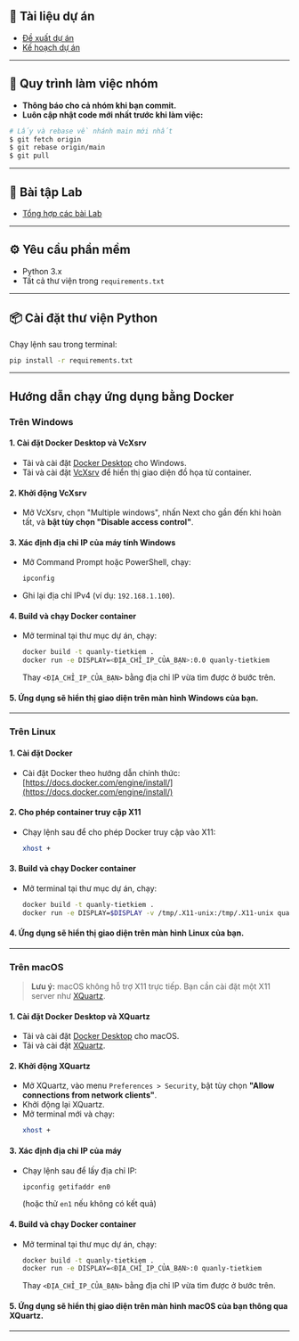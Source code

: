 ## 📄 Tài liệu dự án
- [Đề xuất dự án](https://docs.google.com/document/d/153xh0cEmbYlkVlcoY1W4nTPBzntlDcRmDmL-hXv4CYE/edit?usp=sharing)
- [Kế hoạch dự án](https://docs.google.com/document/d/1MdLO3yEn-LvBMJ8tdqb9geIdqbVyi-BI8f3mQRcgHt8/edit?usp=sharing)

---

## 👥 Quy trình làm việc nhóm

- **Thông báo cho cả nhóm khi bạn commit.**
- **Luôn cập nhật code mới nhất trước khi làm việc:**

```bash
# Lấy và rebase về nhánh main mới nhất
$ git fetch origin
$ git rebase origin/main
$ git pull
```

---

## 📝 Bài tập Lab

- [Tổng hợp các bài Lab](https://drive.google.com/drive/folders/1kXrWVUvHAVzwAi-PhuXUS5f_ch7qbP1H?usp=sharing)

---

## ⚙️ Yêu cầu phần mềm

- Python 3.x
- Tất cả thư viện trong `requirements.txt`

---

## 📦 Cài đặt thư viện Python

Chạy lệnh sau trong terminal:

```bash
pip install -r requirements.txt
```

---

## Hướng dẫn chạy ứng dụng bằng Docker

### **Trên Windows**

#### 1. Cài đặt Docker Desktop và VcXsrv

- Tải và cài đặt [Docker Desktop](https://www.docker.com/products/docker-desktop/) cho Windows.
- Tải và cài đặt [VcXsrv](https://sourceforge.net/projects/vcxsrv/) để hiển thị giao diện đồ họa từ container.

#### 2. Khởi động VcXsrv

- Mở VcXsrv, chọn "Multiple windows", nhấn Next cho gần đến khi hoàn tất, và **bật tùy chọn "Disable access control"**.

#### 3. Xác định địa chỉ IP của máy tính Windows

- Mở Command Prompt hoặc PowerShell, chạy:
  ```powershell
  ipconfig
  ```
- Ghi lại địa chỉ IPv4 (ví dụ: `192.168.1.100`).

#### 4. Build và chạy Docker container

- Mở terminal tại thư mục dự án, chạy:
  ```bash
  docker build -t quanly-tietkiem .
  docker run -e DISPLAY=<ĐỊA_CHỈ_IP_CỦA_BẠN>:0.0 quanly-tietkiem
  ```
  Thay `<ĐỊA_CHỈ_IP_CỦA_BẠN>` bằng địa chỉ IP vừa tìm được ở bước trên.

#### 5. Ứng dụng sẽ hiển thị giao diện trên màn hình Windows của bạn.

---

### **Trên Linux**

#### 1. Cài đặt Docker

- Cài đặt Docker theo hướng dẫn chính thức: [https://docs.docker.com/engine/install/](https://docs.docker.com/engine/install/)

#### 2. Cho phép container truy cập X11

- Chạy lệnh sau để cho phép Docker truy cập vào X11:
  ```bash
  xhost +
  ```

#### 3. Build và chạy Docker container

- Mở terminal tại thư mục dự án, chạy:
  ```bash
  docker build -t quanly-tietkiem .
  docker run -e DISPLAY=$DISPLAY -v /tmp/.X11-unix:/tmp/.X11-unix quanly-tietkiem
  ```

#### 4. Ứng dụng sẽ hiển thị giao diện trên màn hình Linux của bạn.

---

### **Trên macOS**

> **Lưu ý:** macOS không hỗ trợ X11 trực tiếp. Bạn cần cài đặt một X11 server như [XQuartz](https://www.xquartz.org/).

#### 1. Cài đặt Docker Desktop và XQuartz

- Tải và cài đặt [Docker Desktop](https://www.docker.com/products/docker-desktop/) cho macOS.
- Tải và cài đặt [XQuartz](https://www.xquartz.org/).

#### 2. Khởi động XQuartz

- Mở XQuartz, vào menu `Preferences > Security`, bật tùy chọn **"Allow connections from network clients"**.
- Khởi động lại XQuartz.
- Mở terminal mới và chạy:
  ```bash
  xhost +
  ```

#### 3. Xác định địa chỉ IP của máy

- Chạy lệnh sau để lấy địa chỉ IP:
  ```bash
  ipconfig getifaddr en0
  ```
  (hoặc thử `en1` nếu không có kết quả)

#### 4. Build và chạy Docker container

- Mở terminal tại thư mục dự án, chạy:
  ```bash
  docker build -t quanly-tietkiem .
  docker run -e DISPLAY=<ĐỊA_CHỈ_IP_CỦA_BẠN>:0 quanly-tietkiem
  ```
  Thay `<ĐỊA_CHỈ_IP_CỦA_BẠN>` bằng địa chỉ IP vừa tìm được ở bước trên.

#### 5. Ứng dụng sẽ hiển thị giao diện trên màn hình macOS của bạn thông qua XQuartz.

---
